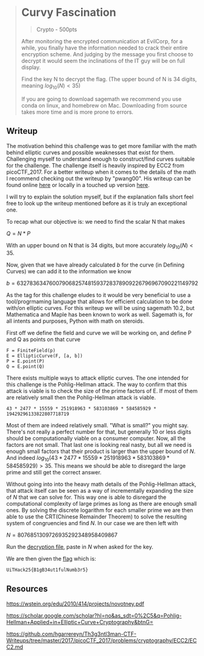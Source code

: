 > # Curvy Fascination
> > Crypto - 500pts
>
> After monitoring the encrypted communication at EvilCorp, for a while, you finally have the information needed to crack their entire encryption scheme. And judging by the message you first choose to decrypt it would seem the inclinations of the IT guy will be on full display.
>
> Find the key N to decrypt the flag. (The upper bound of N is 34 digits, meaning $log_{10}(N) < 35$)
>
> If you are going to download sagemath we recommend you use conda on linux, and homebrew on Mac.
> Downloading from source takes more time and is more prone to errors.
>

## Writeup

The motivation behind this challenge was to get more familiar with the math behind elliptic curves and possible weaknesses that exist for them.
Challenging myself to understand enough to construct/find curves suitable for the challenge.
The challenge itself is heavily inspired by ECC2 from picoCTF_2017. For a better writeup when it comes to the details of the math I recommend checking out the writeup by "pwang00".
His writeup can be found online [here](https://github.com/hgarrereyn/Th3g3ntl3man-CTF-Writeups/tree/master/2017/picoCTF_2017/problems/cryptography/ECC2/ECC2.md) or locally in a touched up version [here](ECC2.md).

I will try to explain the solution myself, but if the explanation falls short feel free to look up the writeup mentioned before as it is truly an exceptional one.

To recap what our objective is: we need to find the scalar N that makes

$Q = N * P$

With an upper bound on N that is 34 digits, but more accurately $log_{10}(N) < 35$.

Now, given that we have already calculated $b$ for the curve (in Defining Curves) we can add it to the information we know

$b = 632783634760079068257481593728378909226796967090221149792$

As the tag for this challenge eludes to it would be very beneficial to use a tool/progrmaming language that allows for efficient calculation to be done with/on elliptic curves.
For this writeup we will be using sagemath 10.2, but Mathematica and Maple has been known to work as well.
Sagemath is, for all intents and purposes, Python with math on steroids.

First off we define the field and curve we will be working on, and define P and Q as points on that curve

```sage
F = FiniteField(p)
E = EllipticCurve(F, [a, b])
P = E.point(P)
Q = E.point(Q)
```

There exists multiple ways to attack elliptic curves. The one intended for this challenge is the Pohlig-Hellman attack.
The way to confirm that this attack is viable is to check the size of the prime factors of E.
If most of them are relatively small then the Pohlig-Hellman attack is viable.

```sage
43 * 2477 * 15559 * 251918963 * 583103869 * 584585929 * 19429296133822807718719
```

Most of them are indeed relatively small. "What is small?" you might say. There's not really a perfect number for that, but generally 10 or less digits should be computationally viable on a consumer computer.
Now, all the factors are not small. That last one is looking real nasty, but all we need is enough small factors that their product is larger than the upper bound of $N$.
And indeed $log_{10}(43 * 2477 * 15559 * 251918963 * 583103869 * 584585929) > 35$. This means we should be able to disregard the large prime and still get the correct answer.

Without going into into the heavy math details of the Pohlig-Hellman attack, that attack itself can be seen as a way of incrementally expanding the size of $N$ that we can solve for.
This way one is able to disregard the computational complexity of large primes as long as there are enough small ones.
By solving the discrete logarithm for each smaller prime we are then able to use the CRT(Chinese Remainder Theorem) to solve the resulting system of congruencies and find $N$.
In our case we are then left with

$N = 8076851309726935292348958409867$

Run the [decryption file](../src/decrypt.py), paste in $N$ when asked for the key.

We are then given the [flag](../src/flag.txt) which is:

```txt
UiTHack25{B1gB34ut1fulNumb3r5}
```

## Resources

https://wstein.org/edu/2010/414/projects/novotney.pdf

https://scholar.google.com/scholar?hl=no&as_sdt=0%2C5&q=Pohlig-Hellman+Applied+in+Elliptic+Curve+Cryptography&btnG=

https://github.com/hgarrereyn/Th3g3ntl3man-CTF-Writeups/tree/master/2017/picoCTF_2017/problems/cryptography/ECC2/ECC2.md

